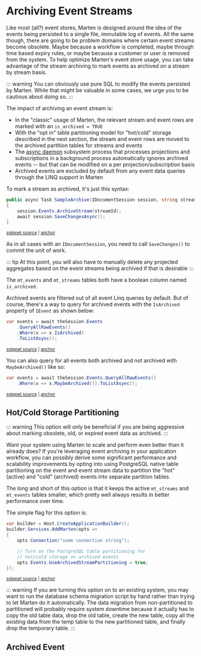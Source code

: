 # Archiving Event Streams

Like most (all?) event stores, Marten is designed around the idea of the events being persisted to a single file, immutable
log of events. All the same though, there are going to be problem domains where certain event streams become obsolete. Maybe
because a workflow is completed, maybe through time based expiry rules, or maybe because a customer or user is removed
from the system. To help optimize Marten's event store usage, you can take advantage of the stream archiving to 
mark events as archived on a stream by stream basis. 

::: warning
You can obviously use pure SQL to modify the events persisted by Marten. While that might be valuable in some cases,
we urge you to be cautious about doing so.
:::

The impact of archiving an event stream is:

* In the "classic" usage of Marten, the relevant stream and event rows are marked with an `is_archived = TRUE`
* With the "opt in" table partitioning model for "hot/cold" storage described in the next section, the stream and event rows are
  moved to the archived partition tables for streams and events
* The [async daemon](/events/projections/async-daemon) subsystem process that processes projections and subscriptions in a background process automatically ignores
  archived events -- but that can be modified on a per projection/subscription basis
* Archived events are excluded by default from any event data queries through the LINQ support in Marten

To mark a stream as archived, it's just this syntax:

<!-- snippet: sample_archive_stream_usage -->
<a id='snippet-sample_archive_stream_usage'></a>
```cs
public async Task SampleArchive(IDocumentSession session, string streamId)
{
    session.Events.ArchiveStream(streamId);
    await session.SaveChangesAsync();
}
```
<sup><a href='https://github.com/JasperFx/marten/blob/master/src/EventSourcingTests/archiving_events.cs#L28-L36' title='Snippet source file'>snippet source</a> | <a href='#snippet-sample_archive_stream_usage' title='Start of snippet'>anchor</a></sup>
<!-- endSnippet -->

As in all cases with an `IDocumentSession`, you need to call `SaveChanges()` to commit the
unit of work.

::: tip
At this point, you will also have to manually delete any projected aggregates based on the event streams being
archived if that is desirable
:::

The `mt_events` and `mt_streams` tables both have a boolean column named `is_archived`.

Archived events are filtered out of all event Linq queries by default. But of course, there's a way
to query for archived events with the `IsArchived` property of `IEvent` as shown below:

<!-- snippet: sample_querying_for_archived_events -->
<a id='snippet-sample_querying_for_archived_events'></a>
```cs
var events = await theSession.Events
    .QueryAllRawEvents()
    .Where(x => x.IsArchived)
    .ToListAsync();
```
<sup><a href='https://github.com/JasperFx/marten/blob/master/src/EventSourcingTests/archiving_events.cs#L228-L235' title='Snippet source file'>snippet source</a> | <a href='#snippet-sample_querying_for_archived_events' title='Start of snippet'>anchor</a></sup>
<!-- endSnippet -->

You can also query for all events both archived and not archived with `MaybeArchived()`
like so:

<!-- snippet: sample_query_for_maybe_archived_events -->
<a id='snippet-sample_query_for_maybe_archived_events'></a>
```cs
var events = await theSession.Events.QueryAllRawEvents()
    .Where(x => x.MaybeArchived()).ToListAsync();
```
<sup><a href='https://github.com/JasperFx/marten/blob/master/src/EventSourcingTests/archiving_events.cs#L263-L268' title='Snippet source file'>snippet source</a> | <a href='#snippet-sample_query_for_maybe_archived_events' title='Start of snippet'>anchor</a></sup>
<!-- endSnippet -->

## Hot/Cold Storage Partitioning <Badge type="tip" text="7.25" />

::: warning
This option will only be beneficial if you are being aggressive about marking obsolete, old, or expired event data
as archived.
:::

Want your system using Marten to scale and perform even better than it already does? If you're leveraging
event archiving in your application workflow, you can possibly derive some significant performance and scalability
improvements by opting into using PostgreSQL native table partitioning on the event and event stream data
to partition the "hot" (active) and "cold" (archived) events into separate partition tables. 

The long and short of this option is that it keeps the active `mt_streams` and `mt_events` tables smaller, which pretty
well always results in better performance over time.

The simple flag for this option is:

<!-- snippet: sample_turn_on_stream_archival_partitioning -->
<a id='snippet-sample_turn_on_stream_archival_partitioning'></a>
```cs
var builder = Host.CreateApplicationBuilder();
builder.Services.AddMarten(opts =>
{
    opts.Connection("some connection string");

    // Turn on the PostgreSQL table partitioning for
    // hot/cold storage on archived events
    opts.Events.UseArchivedStreamPartitioning = true;
});
```
<sup><a href='https://github.com/JasperFx/marten/blob/master/src/EventSourcingTests/Examples/Optimizations.cs#L13-L25' title='Snippet source file'>snippet source</a> | <a href='#snippet-sample_turn_on_stream_archival_partitioning' title='Start of snippet'>anchor</a></sup>
<!-- endSnippet -->

::: warning
If you are turning this option on to an existing system, you may want to run the database schema migration script
by hand rather than trying to let Marten do it automatically. The data migration from non-partitioned to partitioned
will probably require system downtime because it actually has to copy the old table data, drop the old table, create the new 
table, copy all the existing data from the temp table to the new partitioned table, and finally drop the temporary table.
:::

## Archived Event <Badge type="tip" text="7.34" />


